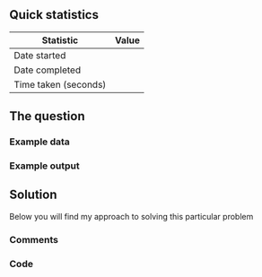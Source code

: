 # [<interview question>](<url to interview question>)

## Quick statistics
|Statistic              |Value      |
|--                     |--         |
| Date started          |           |
| Date completed        |           |
| Time taken (seconds)  |           |

## The question

### Example data

### Example output

## Solution

Below you will find my approach to solving this particular problem

### Comments

### Code

```SQL

```